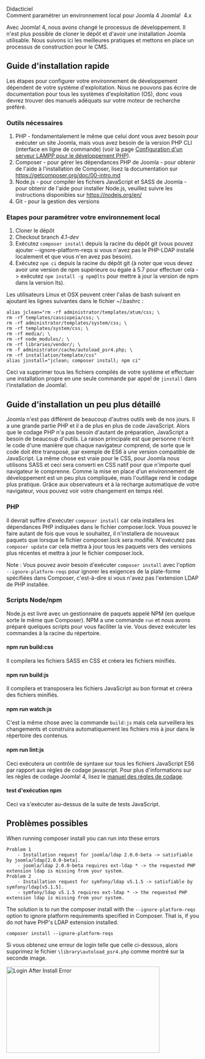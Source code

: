 <!-- Filename: J4.x:Setting_Up_Your_Local_Environment / Display title: Paramétrer votre environnement local -->

<span id="main-portal-heading">Didacticiel  
Comment paramétrer un environnement local pour Joomla 4</span> Joomla! 
4.x

Avec Joomlaǃ 4, nous avons changé le processus de développement. Il
n'est plus possible de cloner le dépôt et d'avoir une installation
Joomla utilisable. Nous suivons ici les meilleures pratiques et mettons
en place un processus de construction pour le CMS.

## Guide d'installation rapide

Les étapes pour configurer votre environnement de développement
dépendent de votre système d'exploitation. Nous ne pouvons pas écrire de
documentation pour tous les systèmes d'exploitation (OS), donc vous
devrez trouver des manuels adéquats sur votre moteur de recherche
préféré.

### Outils nécessaires

1.  PHP - fondamentalement le même que celui dont vous avez besoin pour
    exécuter un site Joomla, mais vous avez besoin de la version PHP CLI
    (interface en ligne de commande) (voir la page [Configuration d'un
    serveur LAMPP pour le développement
    PHP](https://docs.joomla.org/Configuring_a_LAMPP_server_for_PHP_development "Special:MyLanguage/Configuring a LAMPP server for PHP development")).
2.  Composer - pour gérer les dépendances PHP de Joomla - pour obtenir
    de l'aide à l'installation de Composer, lisez la documentation sur
    <a href="https://getcomposer.org/doc/00-intro.md" class="external free"
    target="_blank"
    rel="nofollow noreferrer noopener">https://getcomposer.org/doc/00-intro.md</a>
3.  Node.js - pour compiler les fichiers JavaScript et SASS de Joomla -
    pour obtenir de l'aide pour installer Node.js, veuillez suivre les
    instructions disponibles sur
    <a href="https://nodejs.org/en/" class="external free" target="_blank"
    rel="nofollow noreferrer noopener">https://nodejs.org/en/</a>
4.  Git - pour la gestion des versions

### Etapes pour paramétrer votre environnement local

1.  Cloner le dépôt
2.  Checkout branch *4.1-dev*
3.  Exécutez `composer install` depuis la racine du dépôt git (vous
    pouvez ajouter --ignore-platform-reqs si vous n'avez pas le PHP-LDAP
    installé localement et que vous n'en avez pas besoin).
4.  Exécutez `npm ci` depuis la racine du dépôt git (à noter que vous
    devez avoir une version de npm supérieure ou égale à 5.7 pour
    effectuer cela -\> exécutez `npm install -g npm@lts` pour mettre à
    jour la version de npm dans la version lts).

Les utilisateurs Linux et OSX peuvent créer l'alias de bash suivant en
ajoutant les lignes suivantes dans le fichier ~/.bashrc :

    alias jclean="rm -rf administrator/templates/atum/css; \
    rm -rf templates/cassiopeia/css; \
    rm -rf administrator/templates/system/css; \
    rm -rf templates/system/css; \
    rm -rf media/; \
    rm -rf node_modules/; \
    rm -rf libraries/vendor/; \
    rm -f administrator/cache/autoload_psr4.php; \
    rm -rf installation/template/css"
    alias jinstall="jclean; composer install; npm ci"

Ceci va supprimer tous les fichiers compilés de votre système et
effectuer une installation propre en une seule commande par appel de
`jinstall` dans l'installation de Joomla!.

## Guide d'installation un peu plus détaillé

Joomla n'est pas différent de beaucoup d'autres outils web de nos jours.
Il a une grande partie PHP et il a de plus en plus de code JavaScript.
Alors que le codage PHP n'a pas besoin d'autant de préparation,
JavaScript a besoin de beaucoup d'outils. La raison principale est que
personne n'écrit le code d'une manière que chaque navigateur comprend,
de sorte que le code doit être transposé, par exemple de ES6 à une
version compatible de JavaScript. La même chose est vraie pour le CSS,
pour Joomla nous utilisons SASS et ceci sera converti en CSS natif pour
que n'importe quel navigateur le comprenne. Comme la mise en place d'un
environnement de développement est un peu plus compliquée, mais
l'outillage rend le codage plus pratique. Grâce aux observateurs et à la
recharge automatique de votre navigateur, vous pouvez voir votre
changement en temps réel.

### PHP

Il devrait suffire d'exécuter `composer install` car cela installera les
dépendances PHP indiquées dans le fichier composer.lock. Vous pouvez le
faire autant de fois que vous le souhaitez, il n'installera de nouveaux
paquets que lorsque le fichier composer.lock sera modifié. N'exécutez
pas `composer update` car cela mettra à jour tous les paquets vers des
versions plus récentes et mettra à jour le fichier composer.lock.

Note : Vous pouvez avoir besoin d'exécuter `composer install` avec
l'option `--ignore-platform-reqs` pour ignorer les exigences de la
plate-forme spécifiées dans Composer, c'est-à-dire si vous n'avez pas
l'extension LDAP de PHP installée.

### Scripts Node/npm

Node.js est livré avec un gestionnaire de paquets appelé NPM (en quelque
sorte le même que Composer). NPM a une commande `run` et nous avons
préparé quelques scripts pour vous faciliter la vie. Vous devez exécuter
les commandes à la racine du répertoire.

#### npm run build:css

Il compilera les fichiers SASS en CSS et créera les fichiers minifiés.

#### npm run build:js

Il compilera et transposera les fichiers JavaScript au bon format et
créera des fichiers minifiés.

#### npm run watch:js

C'est la même chose avec la commande `build:js` mais cela surveillera
les changements et construira automatiquement les fichiers mis à jour
dans le répertoire des contenus.

#### npm run lint:js

Ceci exécutera un contrôle de syntaxe sur tous les fichiers JavaScript
ES6 par rapport aux règles de codage javascript. Pour plus
d'informations sur les règles de codage Joomlaǃ 4, lisez le <a
href="https://developer.joomla.org/coding-standards/introduction.html%7C"
class="external text" target="_blank" rel="noreferrer noopener">manuel
des règles de codage</a>.

#### test d'exécution npm

Ceci va s'exécuter au-dessus de la suite de tests JavaScript.

## Problèmes possibles

When running composer install you can run into these errors

    Problem 1
        - Installation request for joomla/ldap 2.0.0-beta -> satisfiable by joomla/ldap[2.0.0-beta].
        - joomla/ldap 2.0.0-beta requires ext-ldap * -> the requested PHP extension ldap is missing from your system.
    Problem 2
        - Installation request for symfony/ldap v5.1.5 -> satisfiable by symfony/ldap[v5.1.5].
        - symfony/ldap v5.1.5 requires ext-ldap * -> the requested PHP extension ldap is missing from your system.

The solution is to run the composer install with the
`--ignore-platform-reqs` option to ignore platform requirements
specified in Composer. That is, if you do not have PHP's LDAP extension
installed.

    composer install --ignore-platform-reqs

Si vous obtenez une erreur de login telle que celle ci-dessous, alors
supprimez le fichier `\library\autoload_psr4.php` comme montré sur la
seconde image.

<img
src="https://docs.joomla.org/images/thumb/b/b3/Install-error.png/400px-Install-error.png"
class="thumbborder" decoding="async"
srcset="https://docs.joomla.org/images/thumb/b/b3/Install-error.png/600px-Install-error.png 1.5x, https://docs.joomla.org/images/thumb/b/b3/Install-error.png/800px-Install-error.png 2x"
data-file-width="1920" data-file-height="1080" width="400" height="225"
alt="Login After Install Error" />
